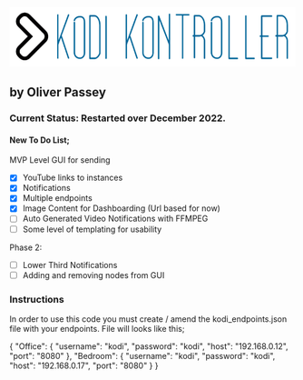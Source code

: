 ![KodiKontroller Logo](https://github.com/OliPassey/kodikontroller/raw/master/logo.PNG)
## by Oliver Passey
### Current Status: Restarted over December 2022.

#### New To Do List;
MVP Level GUI for sending 
- [x] YouTube links to instances
- [x] Notifications
- [x] Multiple endpoints
- [x] Image Content for Dashboarding (Url based for now)
- [ ] Auto Generated Video Notifications with FFMPEG
- [ ] Some level of templating for usability

Phase 2:
- [ ] Lower Third Notifications
- [ ] Adding and removing nodes from GUI

### Instructions
In order to use this code you must create / amend the kodi_endpoints.json file with your endpoints.
File will looks like this;

{
    "Office": {
      "username": "kodi",
      "password": "kodi",
      "host": "192.168.0.12",
      "port": "8080"
    },
    "Bedroom": {
      "username": "kodi",
      "password": "kodi",
      "host": "192.168.0.17",
      "port": "8080"
    }
  }